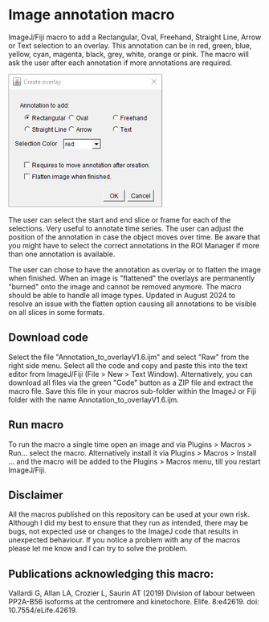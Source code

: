 # Image annotation macro

ImageJ/Fiji macro to add a Rectangular, Oval, Freehand, Straight Line, Arrow or Text selection to an overlay. This annotation can be in red, green, blue, yellow, cyan, magenta, black, grey, white, orange or pink. The macro will ask the user after each annotation if more annotations are required. 

![Menu](Menu.png)

The user can select the start and end slice or frame for each of the selections. Very useful to annotate time series. The user can adjust the position of the annotation in case the object moves over time. Be aware that you might have to select the correct annotations in the ROI Manager if more than one annotation is available.

The user can chose to have the annotation as overlay or to flatten the image when finished. When an image is "flattened" the overlays are permanently "burned" onto the image and cannot be removed anymore. The macro should be able to handle all image types. Updated in August 2024 to resolve an issue with the flatten option causing all annotations to be visible on all slices in some formats. 

## Download code

Select the file "Annotation_to_overlayV1.6.ijm" and select "Raw" from the right side menu. Select all the code and copy and paste this into the text editor from ImageJ/Fiji (File > New > Text Window). Alternatively, you can download all files via the green "Code" button as a ZIP file and extract the macro file. Save this file in your macros sub-folder within the ImageJ or Fiji folder with the name Annotation_to_overlayV1.6.ijm.

## Run macro

To run the macro a single time open an image and via Plugins > Macros > Run... select the macro. Alternatively install it via Plugins > Macros > Install ... and the macro will be added to the Plugins > Macros menu, till you restart ImageJ/Fiji.

## Disclaimer

All the macros published on this repository can be used at your own risk. Although I did my best to ensure that they run as intended, there may be bugs, not expected use or changes to the ImageJ code that results in unexpected behaviour. If you notice a problem with any of the macros please let me know and I can try to solve the problem.

## Publications acknowledging this macro:

Vallardi G, Allan LA, Crozier L, Saurin AT (2019) Division of labour between PP2A-B56 isoforms at the centromere and kinetochore. Elife. 8:e42619. doi: 10.7554/eLife.42619.
